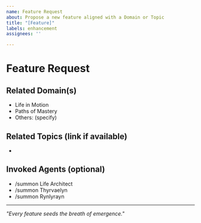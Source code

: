 ```yaml
---
name: Feature Request
about: Propose a new feature aligned with a Domain or Topic
title: "[Feature]"
labels: enhancement
assignees: ''

---
```


# Feature Request

## Related Domain(s)
- Life in Motion
- Paths of Mastery
- Others: (specify)

## Related Topics (link if available)
- 

## Invoked Agents (optional)
- /summon Life Architect
- /summon Thyrvaelyn
- /summon Rynlyrayn

---
_"Every feature seeds the breath of emergence."_
